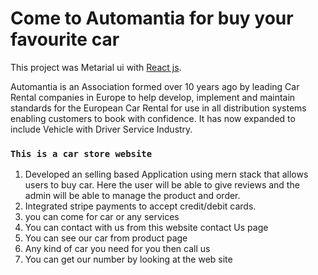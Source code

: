 # Come to Automantia for buy your favourite car

This project was Metarial ui with [React js](https://automantia-authantication.web.app/).

Automantia is an Association formed over 10 years ago by leading Car Rental 
companies in Europe to help develop, implement and maintain standards for the European Car Rental
for use in all distribution systems enabling customers to book with confidence. It has now
expanded to include Vehicle with Driver Service Industry.

### `This is a car store website`
  1. Developed an selling based Application using mern stack that allows users to buy car.
     Here the user will be able to give reviews and the admin will be able to manage the
     product and order.
  2. Integrated stripe payments to accept credit/debit cards.
  3. you can come for car or any services
  4. You can contact with us from this website contact Us page
  5. You can see our car from product page
  6. Any kind of car you need for you then call us
  7. You can get our number by looking at the web site


